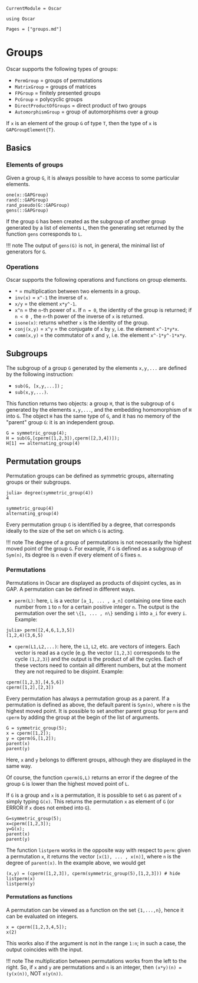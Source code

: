 ```@meta
CurrentModule = Oscar
```

```@setup oscar
using Oscar
```

```@contents
Pages = ["groups.md"]
```

# Groups


Oscar supports the following types of groups:

* `PermGroup` = groups of permutations
* `MatrixGroup` = groups of matrices
* `FPGroup` = finitely presented groups
* `PcGroup` = polycyclic groups
* `DirectProductOfGroups` = direct product of two groups
* `AutomorphismGroup` = group of automorphisms over a group


If `x` is an element of the group `G` of type `T`, then the type of `x` is `GAPGroupElement{T}`.

## Basics

### Elements of groups

Given a group `G`, it is always possible to have access to some particular elements.

```@docs
one(x::GAPGroup)
rand(::GAPGroup)
rand_pseudo(G::GAPGroup)
gens(::GAPGroup)
```

If the group `G` has been created as the subgroup of another group generated by a list of elements `L`, then the generating set returned by the function `gens` corresponds to `L`.

!!! note
    The output of `gens(G)` is not, in general, the minimal list of generators for `G`.

### Operations

Oscar supports the following operations and functions on group elements.

* `*` = multiplication between two elements in a group.
* `inv(x)` = `x^-1` the inverse of `x`.
* `x/y` = the element `x*y^-1`.
* `x^n` = the ``n``-th power of `x`. If ``n = 0``, the identity of the group is returned; if ``n < 0 ``, the ``n``-th power of the inverse of `x` is returned.
* `isone(x)`: returns whether `x` is the identity of the group.
* `conj(x,y)` = `x^y` = the conjugate of `x` by `y`, i.e. the element `x^-1*y*x`.
* `comm(x,y)` = the commutator of `x` and `y`, i.e. the element `x^-1*y^-1*x*y`.


## Subgroups

The subgroup of a group `G` generated by the elements `x,y,...` are defined by the following instruction:

* `sub(G, [x,y,...])` ;
* `sub(x,y,...)`.

This function returns two objects: a group `H`, that is the subgroup of `G` generated by the elements `x,y,...`, and the embedding homomorphism of `H` into `G`. The object `H` has the same type of `G`, and it has no memory of the "parent" group `G`: it is an independent group.
```@repl oscar
G = symmetric_group(4);
H = sub(G,[cperm([1,2,3]),cperm([2,3,4])]);
H[1] == alternating_group(4)
```


## Permutation groups

Permutation groups can be defined as symmetric groups, alternating groups or their subgroups.
```jldoctest
julia> degree(symmetric_group(4))
4
```

```@repl oscar
symmetric_group(4)
alternating_group(4)
```

Every permutation group `G` is identified by a degree, that corresponds ideally to the size of the set on which `G` is acting.

!!! note
    The degree of a group of permutations is not necessarily the highest moved point of the group `G`. For example, if `G` is defined as a   subgroup of `Sym(n)`, its degree is `n` even if every element of `G` fixes `n`.

### Permutations

Permutations in Oscar are displayed as products of disjoint cycles, as in GAP. A permutation can be defined in different ways.

* `perm(L)`: here, `L` is a vector ``[a_1, ... , a_n]`` containing one time each number from ``1`` to ``n`` for a certain positive integer ``n``. The output is the permutation over the set ``\{1, ... , n\}`` sending ``i`` into ``a_i`` for every ``i``. Example:
```jldoctest
julia> perm([2,4,6,1,3,5])
(1,2,4)(3,6,5)
```


* `cperm(L1,L2,...)`: here, the `L1`, `L2`, etc. are vectors of integers. Each vector is read as a cycle (e.g. the vector ``[1,2,3]`` corresponds to the cycle ``(1,2,3)``) and the output is the product of all the cycles. Each of these vectors need to contain all different numbers, but at the moment they are not required to be disjoint. Example:
```@repl oscar
cperm([1,2,3],[4,5,6])
cperm([1,2],[2,3])
```

Every permutation has always a permutation group as a parent. If a permutation is defined as above, the default parent is `Sym(n)`, where `n` is the highest moved point. It is possible to set another parent group for `perm` and `cperm` by adding the group at the begin of the list of arguments.
```@repl oscar
G = symmetric_group(5);
x = cperm([1,2]);
y = cperm(G,[1,2]);
parent(x)
parent(y)
```
Here, `x` and `y` belongs to different groups, although they are displayed in the same way.

Of course, the function `cperm(G,L)` returns an error if the degree of the group `G` is lower than the highest moved point of `L`.

If `G` is a group and `x` is a permutation, it is possible to set `G` as parent of `x` simply typing `G(x)`. This returns the permutation `x` as element of `G` (or ERROR if `x` does not embed into `G`).
```@repl oscar
G=symmetric_group(5);
x=cperm([1,2,3]);
y=G(x);
parent(x)
parent(y)
```

The function `listperm` works in the opposite way with respect to `perm`: given a permutation `x`, it returns the vector `[x(1), ... , x(n)]`, where `n` is the degree of `parent(x)`. In the example above, we would get
```@repl oscar
(x,y) = (cperm([1,2,3]), cperm(symmetric_group(5),[1,2,3])) # hide
listperm(x)
listperm(y)
```


#### Permutations as functions
A permutation can be viewed as a function on the set `{1,...,n}`, hence it can be evaluated on integers.
```@repl oscar
x = cperm([1,2,3,4,5]);
x(2)
```
This works also if the argument is not in the range `1:n`; in such a case, the output coincides with the input.

!!! note
    The multiplication between permutations works from the left to the right. So, if `x` and `y` are permutations and `n` is an integer, then `(x*y)(n) = (y(x(n))`, NOT `x(y(n))`.





